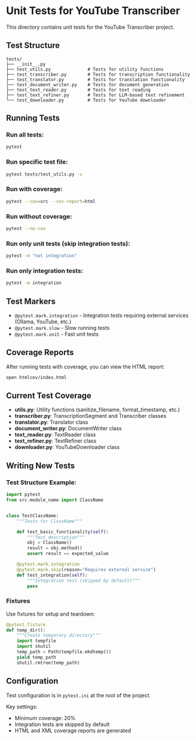 # Unit Tests for YouTube Transcriber

This directory contains unit tests for the YouTube Transcriber project.

## Test Structure

```
tests/
├── __init__.py
├── test_utils.py              # Tests for utility functions
├── test_transcriber.py        # Tests for transcription functionality
├── test_translator.py         # Tests for translation functionality
├── test_document_writer.py    # Tests for document generation
├── test_text_reader.py        # Tests for text reading
├── test_text_refiner.py       # Tests for LLM-based text refinement
└── test_downloader.py         # Tests for YouTube downloader
```

## Running Tests

### Run all tests:
```bash
pytest
```

### Run specific test file:
```bash
pytest tests/test_utils.py -v
```

### Run with coverage:
```bash
pytest --cov=src --cov-report=html
```

### Run without coverage:
```bash
pytest --no-cov
```

### Run only unit tests (skip integration tests):
```bash
pytest -m "not integration"
```

### Run only integration tests:
```bash
pytest -m integration
```

## Test Markers

- `@pytest.mark.integration` - Integration tests requiring external services (Ollama, YouTube, etc.)
- `@pytest.mark.slow` - Slow running tests
- `@pytest.mark.unit` - Fast unit tests

## Coverage Reports

After running tests with coverage, you can view the HTML report:

```bash
open htmlcov/index.html
```

## Current Test Coverage

- **utils.py**: Utility functions (sanitize_filename, format_timestamp, etc.)
- **transcriber.py**: TranscriptionSegment and Transcriber classes
- **translator.py**: Translator class
- **document_writer.py**: DocumentWriter class
- **text_reader.py**: TextReader class
- **text_refiner.py**: TextRefiner class
- **downloader.py**: YouTubeDownloader class

## Writing New Tests

### Test Structure Example:

```python
import pytest
from src.module_name import ClassName


class TestClassName:
    """Tests for ClassName"""

    def test_basic_functionality(self):
        """Test description"""
        obj = ClassName()
        result = obj.method()
        assert result == expected_value

    @pytest.mark.integration
    @pytest.mark.skip(reason="Requires external service")
    def test_integration(self):
        """Integration test (skipped by default)"""
        pass
```

### Fixtures

Use fixtures for setup and teardown:

```python
@pytest.fixture
def temp_dir():
    """Create temporary directory"""
    import tempfile
    import shutil
    temp_path = Path(tempfile.mkdtemp())
    yield temp_path
    shutil.rmtree(temp_path)
```

## Configuration

Test configuration is in `pytest.ini` at the root of the project.

Key settings:
- Minimum coverage: 20%
- Integration tests are skipped by default
- HTML and XML coverage reports are generated
